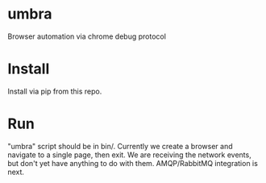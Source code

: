 umbra
=====

Browser automation via chrome debug protocol

Install
======
Install via pip from this repo.

Run
=====
"umbra" script should be in bin/.
Currently we create a browser and navigate to a single page,
then exit. We are receiving the network events, but don't yet
have anything to do with them. AMQP/RabbitMQ integration is next.




